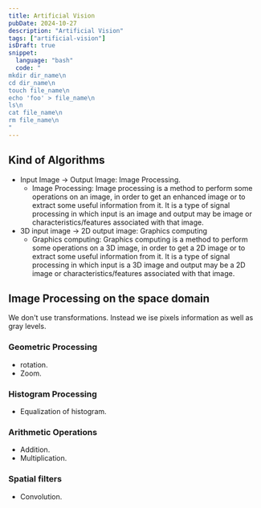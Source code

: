 ```yaml
---
title: Artificial Vision
pubDate: 2024-10-27
description: "Artificial Vision"
tags: ["artificial-vision"]
isDraft: true
snippet:
  language: "bash"
  code: "
mkdir dir_name\n
cd dir_name\n
touch file_name\n
echo 'foo' > file_name\n
ls\n
cat file_name\n
rm file_name\n
"
---
```


## Kind of Algorithms

- Input Image -> Output Image: Image Processing.
  - Image Processing: Image processing is a method to perform some operations
    on an image, in order to get an enhanced image or to extract some useful
    information from it. It is a type of signal processing in which input is an
    image and output may be image or characteristics/features associated with
    that image.
- 3D input image -> 2D output image: Graphics computing
  - Graphics computing: Graphics computing is a method to perform some
    operations on a 3D image, in order to get a 2D image or to extract some useful
    information from it. It is a type of signal processing in which input is a 3D
    image and output may be a 2D image or characteristics/features associated with
    that image.

## Image Processing on the space domain

We don't use transformations. Instead we ise pixels information as well as gray levels.

### Geometric Processing

- rotation.
- Zoom.

### Histogram Processing

- Equalization of histogram.

### Arithmetic Operations

- Addition.
- Multiplication.

### Spatial filters

- Convolution.
